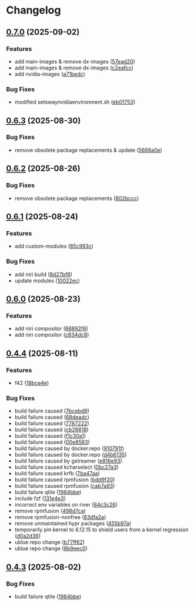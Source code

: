 # Changelog

## [0.7.0](https://github.com/toxicwebdev/toxicblue/compare/v0.6.3...v0.7.0) (2025-09-02)


### Features

* add main-images & remove dx-images ([57ead20](https://github.com/toxicwebdev/toxicblue/commit/57ead20a3d01d8cf2b57f2ba8a53bfbcabaf9cec))
* add main-images & remove dx-images ([c2eafcc](https://github.com/toxicwebdev/toxicblue/commit/c2eafccedd36ee070f4205dfb3a1f8d900342f8f))
* add nvidia-images ([a71bedc](https://github.com/toxicwebdev/toxicblue/commit/a71bedc7e55639401c59d15e69e6bbc1db248f73))


### Bug Fixes

* modified setswaynvidiaenvironment.sh ([eb01753](https://github.com/toxicwebdev/toxicblue/commit/eb0175396651653e56b2b97009444ac32e8ab0aa))

## [0.6.3](https://github.com/toxicwebdev/toxicblue/compare/v0.6.2...v0.6.3) (2025-08-30)


### Bug Fixes

* remove obsolete package replacements & update ([5666a0e](https://github.com/toxicwebdev/toxicblue/commit/5666a0ee4923156b601a4892481b50ffb20a28cd))

## [0.6.2](https://github.com/toxicwebdev/toxicblue/compare/v0.6.1...v0.6.2) (2025-08-26)


### Bug Fixes

* remove obsolete package replacements ([802bccc](https://github.com/toxicwebdev/toxicblue/commit/802bcccdd2bdabf48c84ae226a8183e81365a0ff))

## [0.6.1](https://github.com/toxicwebdev/toxicblue/compare/v0.6.0...v0.6.1) (2025-08-24)


### Features

* add custom-modules ([85c993c](https://github.com/toxicwebdev/toxicblue/commit/85c993c82dfc60b3e91f26fc94ab7aebc2431d6c))


### Bug Fixes

* add niri build ([8d27bf8](https://github.com/toxicwebdev/toxicblue/commit/8d27bf8570a267390a2f6a9d2ae7634a77df4bc0))
* update modules ([10022ec](https://github.com/toxicwebdev/toxicblue/commit/10022eca0aeac30b110dfad406dc254cd6fc809d))

## [0.6.0](https://github.com/toxicwebdev/toxicblue/compare/v0.5.0...v0.6.0) (2025-08-23)


### Features

* add niri compositor ([66892f6](https://github.com/toxicwebdev/toxicblue/commit/66892f612b95430f9da2b5bdc1e67248b43f9462))
* add niri compositor ([c834dc8](https://github.com/toxicwebdev/toxicblue/commit/c834dc8e211184281eb04802cafa22d263aace4e))

## [0.4.4](https://github.com/toxicwebdev/toxicblue/compare/v0.4.3...v0.4.4) (2025-08-11)


### Features

* f42 ([18bce4e](https://github.com/toxicwebdev/toxicblue/commit/18bce4e5d5653bd7c1ecb2631d2f81c47c43f341))


### Bug Fixes

* build failure caused ([7bcebd9](https://github.com/toxicwebdev/toxicblue/commit/7bcebd9a609ee6c6575bb512291fa65f4ed0be1c))
* build failure caused ([68deadc](https://github.com/toxicwebdev/toxicblue/commit/68deadc28f020d36db43e5a775ab709542845851))
* build failure caused ([7787222](https://github.com/toxicwebdev/toxicblue/commit/7787222a88d4278e2b266841ca015da5cc2142f3))
* build failure caused ([cb28818](https://github.com/toxicwebdev/toxicblue/commit/cb288182f2028f10d077ce9990e12b093a4d3148))
* build failure caused ([f1c30a1](https://github.com/toxicwebdev/toxicblue/commit/f1c30a1cea34d18206c57b9c916aaf92f4480f62))
* build failure caused ([00e8583](https://github.com/toxicwebdev/toxicblue/commit/00e85830f678593a7b9e846b496c9ff318f456af))
* build failure caused by  docker.repo ([910791f](https://github.com/toxicwebdev/toxicblue/commit/910791fa2e50751abfcd0d221a73e2e9c7575e91))
* build failure caused by docker.repo ([d4b6135](https://github.com/toxicwebdev/toxicblue/commit/d4b6135e657735fe6d45bc653aa75b8c5262731f))
* build failure caused by gstreamer ([e816e93](https://github.com/toxicwebdev/toxicblue/commit/e816e9395b690ec5e4e0084be0f252b1ce444694))
* build failure caused kcharselect ([0bc27a3](https://github.com/toxicwebdev/toxicblue/commit/0bc27a3b7581a0246675ca4c5d90bd2bb14b008f))
* build failure caused krfb ([7ba47aa](https://github.com/toxicwebdev/toxicblue/commit/7ba47aa50a05ab31f16c8d3e1ce314a45bfd4192))
* build failure caused rpmfusion ([bdd9f20](https://github.com/toxicwebdev/toxicblue/commit/bdd9f20721c4a0042869fdbad4b22be6ebbe6fa9))
* build failure caused rpmfusion ([cab7a93](https://github.com/toxicwebdev/toxicblue/commit/cab7a9356b87e077535ac8a454944b0a354a0459))
* build failure qtile ([1984bbe](https://github.com/toxicwebdev/toxicblue/commit/1984bbe6f7853a3bc58f825516043809865587df))
* include fzf ([131e4e3](https://github.com/toxicwebdev/toxicblue/commit/131e4e3e96196d313f28f0fd1befe7ca9371e68c))
* incorrect env variables on river ([84c3c26](https://github.com/toxicwebdev/toxicblue/commit/84c3c26afdcc6c985ae481b4b36870c0713c420a))
* remove rpmfusion ([498d7ca](https://github.com/toxicwebdev/toxicblue/commit/498d7cae6d05bd4e3f60ba102a014a7df7987501))
* remove rpmfusion-nonfree ([83dfa2a](https://github.com/toxicwebdev/toxicblue/commit/83dfa2adf7f66f6347cf75ed90a5c1ff1b69e416))
* remove unmaintained hypr packages ([455b97a](https://github.com/toxicwebdev/toxicblue/commit/455b97a1dc2ee87f904fb01fbe2c72b0b57e38ce))
* temporarily pin kernel to 6.12.15 to shield users from a kernel regression ([d0a2d36](https://github.com/toxicwebdev/toxicblue/commit/d0a2d36dc1dacb5e9af5216992ce6d93d1c78f0d))
* ublue repo change ([b77ff62](https://github.com/toxicwebdev/toxicblue/commit/b77ff62b60c7b0d88637ec670f442b10aab749d7))
* ublue repo change ([8b9eec0](https://github.com/toxicwebdev/toxicblue/commit/8b9eec09acd0b9443773e477782c1f9ce0d9b243))

## [0.4.3](https://github.com/toxicwebdev/toxicblue/compare/v0.4.2...v0.4.3) (2025-08-02)


### Bug Fixes

* build failure qtile ([1984bbe](https://github.com/toxicwebdev/toxicblue/commit/1984bbe6f7853a3bc58f825516043809865587df))
